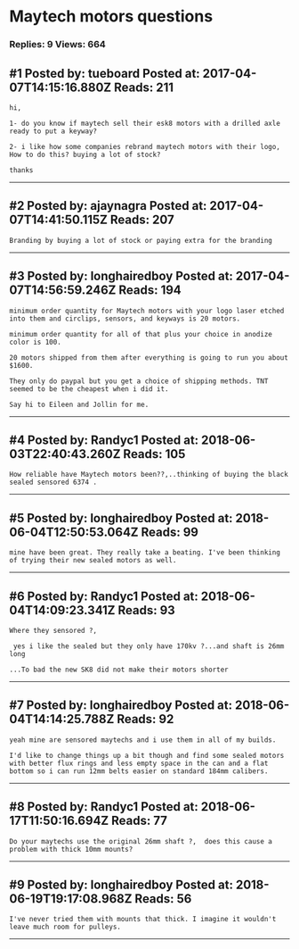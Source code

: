 # Maytech motors questions

### Replies: 9 Views: 664

## \#1 Posted by: tueboard Posted at: 2017-04-07T14:15:16.880Z Reads: 211

```
hi,

1- do you know if maytech sell their esk8 motors with a drilled axle ready to put a keyway?

2- i like how some companies rebrand maytech motors with their logo, How to do this? buying a lot of stock?

thanks
```

---
## \#2 Posted by: ajaynagra Posted at: 2017-04-07T14:41:50.115Z Reads: 207

```
Branding by buying a lot of stock or paying extra for the branding
```

---
## \#3 Posted by: longhairedboy Posted at: 2017-04-07T14:56:59.246Z Reads: 194

```
minimum order quantity for Maytech motors with your logo laser etched into them and circlips, sensors, and keyways is 20 motors. 

minimum order quantity for all of that plus your choice in anodize color is 100. 

20 motors shipped from them after everything is going to run you about $1600. 

They only do paypal but you get a choice of shipping methods. TNT seemed to be the cheapest when i did it. 

Say hi to Eileen and Jollin for me.
```

---
## \#4 Posted by: Randyc1 Posted at: 2018-06-03T22:40:43.260Z Reads: 105

```
How reliable have Maytech motors been??,..thinking of buying the black sealed sensored 6374 .
```

---
## \#5 Posted by: longhairedboy Posted at: 2018-06-04T12:50:53.064Z Reads: 99

```
mine have been great. They really take a beating. I've been thinking of trying their new sealed motors as well.
```

---
## \#6 Posted by: Randyc1 Posted at: 2018-06-04T14:09:23.341Z Reads: 93

```
Where they sensored ?, 

 yes i like the sealed but they only have 170kv ?...and shaft is 26mm long

...To bad the new SK8 did not make their motors shorter
```

---
## \#7 Posted by: longhairedboy Posted at: 2018-06-04T14:14:25.788Z Reads: 92

```
yeah mine are sensored maytechs and i use them in all of my builds. 

I'd like to change things up a bit though and find some sealed motors with better flux rings and less empty space in the can and a flat bottom so i can run 12mm belts easier on standard 184mm calibers.
```

---
## \#8 Posted by: Randyc1 Posted at: 2018-06-17T11:50:16.694Z Reads: 77

```
Do your maytechs use the original 26mm shaft ?,  does this cause a problem with thick 10mm mounts?
```

---
## \#9 Posted by: longhairedboy Posted at: 2018-06-19T19:17:08.968Z Reads: 56

```
I've never tried them with mounts that thick. I imagine it wouldn't leave much room for pulleys.
```

---
